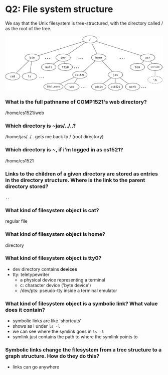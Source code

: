 # Q2: File system structure

We say that the Unix filesystem is tree-structured, with the directory called / as the root of the tree.

![fs-diagram](filesystem.png)

### What is the full pathname of COMP1521's web directory?
/home/cs1521/web

### Which directory is ~jas/../..?
/home/jas/../.. gets me back to / (root directory)

### Which directory is ~, if i'm logged in as cs1521?
/home/cs1521

### Links to the children of a given directory are stored as entries in the directory structure. Where is the link to the **parent** directory stored?
`..`

### What kind of filesystem object is cat?
regular file
### What kind of filesystem object is home?
directory
### What kind of filesystem object is tty0?
- dev directory contains **devices**
- tty: teletypewriter
    - a physical device representing a terminal
    - c: character device ('byte device')
    - /dev/pts: pseudo-tty inside a terminal emulator


### What kind of filesystem object is a symbolic link? What value does it contain?
- symbolic links are like 'shortcuts'
- shows as l under `ls -l`
- we can see where the symlink goes in `ls -l`
- symlink just contains the path to where the symlink points to

### Symbolic links change the filesystem from a tree structure to a graph structure. How do they do this?
- links can go anywhere
